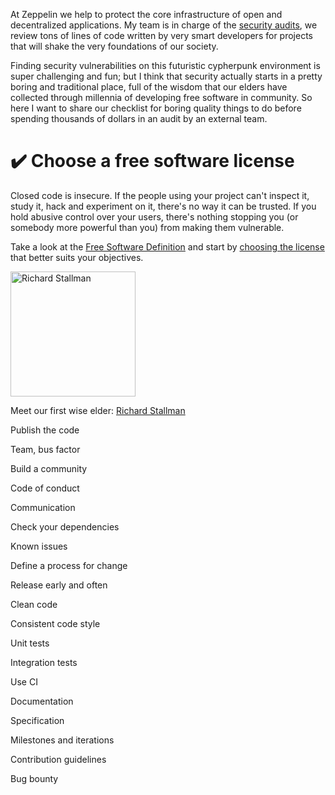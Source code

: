 At Zeppelin we help to protect the core infrastructure of open and
decentralized applications. My team is in charge of the
[security audits](https://zeppelin.solutions/security-audits/),
we review tons of lines of code written by very smart developers for projects
that will shake the very foundations of our society.

Finding security vulnerabilities on this futuristic cypherpunk environment is
super challenging and fun; but I think that security actually starts in a
pretty boring and traditional place, full of the wisdom that our elders have
collected through millennia of developing free software in community. So here I
want to share our checklist for boring quality things to do before spending
thousands of dollars in an audit by an external team.

# ✔️ Choose a free software license

Closed code is insecure. If the people using your project can't inspect it,
study it, hack and experiment on it, there's no way it can be trusted. If you
hold abusive control over your users, there's nothing stopping you (or somebody
more powerful than you) from making them vulnerable.

Take a look at the
[Free Software Definition](https://www.gnu.org/philosophy/free-sw.en.html)
and start by [choosing the license](https://choosealicense.com/) that better
suits your objectives.

[<img src="https://upload.wikimedia.org/wikipedia/commons/d/de/Richard_Stallman_by_gisleh_01.jpg" alt="Richard Stallman" width="200"/>](https://en.wikipedia.org/wiki/Richard_Stallman#/media/File:Richard_Stallman_by_gisleh_01.jpg)

Meet our first wise elder: [Richard Stallman](https://en.wikipedia.org/wiki/Richard_Stallman)

Publish the code

Team, bus factor

Build a community

Code of conduct

Communication

Check your dependencies

Known issues

Define a process for change

Release early and often

Clean code

Consistent code style

Unit tests

Integration tests

Use CI

Documentation

Specification

Milestones and iterations

Contribution guidelines

Bug bounty